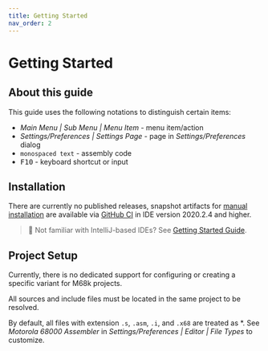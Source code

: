 ```yaml
---
title: Getting Started
nav_order: 2
---
```


# Getting Started

## About this guide
     
This guide uses the following notations to distinguish certain items:

- *Main Menu \| Sub Menu \| Menu Item* - menu item/action
- *Settings/Preferences \| Settings Page* - page in _Settings/Preferences_ dialog
- `monospaced text` - assembly code
- <kbd>F10</kbd> - keyboard shortcut or input

## Installation

There are currently no published releases, snapshot artifacts for [manual installation](https://www.jetbrains.com/help/idea/plugins-settings.html) are available via [GitHub CI](https://github.com/YannCebron/m68kplugin/actions?query=workflow%3A%22Build+%26+Test%22) in IDE version 2020.2.4 and higher.              

> 🧐 Not familiar with IntelliJ-based IDEs? See [Getting Started Guide](https://www.jetbrains.com/help/idea/getting-started.html).
               
## Project Setup

Currently, there is no dedicated support for configuring or creating a specific variant for M68k projects.

All sources and include files must be located in the same project to be resolved.

By default, all files with extension `.s`, `.asm`, `.i`, and `.x68` are treated as *. See *Motorola 68000 Assembler* in *Settings/Preferences \| Editor \| File Types* to customize. 